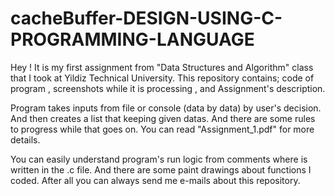 # cacheBuffer-DESIGN-USING-C-PROGRAMMING-LANGUAGE

Hey ! It is my first assignment from "Data Structures and Algorithm" class that I took at Yildiz Technical University. This repository contains; code of program , screenshots while it is processing , and Assignment's description.

Program takes inputs from file or console (data by data) by user's decision. And then creates a list that keeping given datas. And there are some rules to progress while that goes on. You can read "Assignment_1.pdf" for more details.

You can easily understand program's run logic from comments where is written in the .c file. And there are some paint drawings about functions I coded. After all you can always send me e-mails about this repository. 


